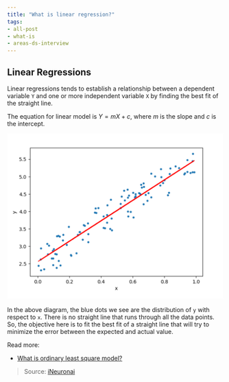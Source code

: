 ```yaml
---
title: "What is linear regression?"
tags:
- all-post
- what-is
- areas-ds-interview
---
```


## Linear Regressions

Linear regressions tends to establish a relationship between a dependent variable `Y` and one or more independent variable `X` by finding the best fit of the straight line.

The equation for linear model is $Y = mX + c$, where $m$ is the slope and $c$ is the intercept.

![](images/linear-regression-1.png)

In the above diagram, the blue dots we see are the distribution of `y` with respect to `x`. There is no straight line that runs through all the data points. So, the objective here is to fit the best fit of a straight line that will try to minimize the error between the expected and actual value.

Read more:
- [What is ordinary least square model?](ordinary-least-square-model.md)

> Source: [iNeuronai](https://github.com/iNeuronai/interview-question-data-science-)